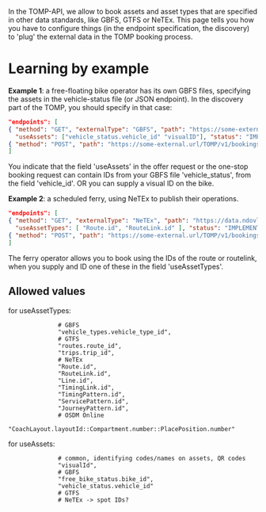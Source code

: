 In the TOMP-API, we allow to book assets and asset types that are specified in other data standards, like GBFS, GTFS or NeTEx. This page tells you how you have to configure things (in the endpoint specification, the discovery) to 'plug' the external data in the TOMP booking process.

# Learning by example
**Example 1**: a free-floating bike operator has its own GBFS files, specifying the assets in the vehicle-status file (or JSON endpoint). In the discovery part of the TOMP, you should specify in that case:

```json
"endpoints": [
{ "method": "GET", "externalType": "GBFS", "path": "https://some-external.url/GBFS/vehicle_status.json",
  "useAssets": ["vehicle_status.vehicle_id" "visualID"], "status": "IMPLEMENTED" },
{ "method": "POST", "path": "https://some-external.url/TOMP/v1/bookings", "status": "IMPLEMENTED" }
]
```
You indicate that the field 'useAssets' in the offer request or the one-stop booking request can contain IDs from your GBFS file 'vehicle_status', from the field 'vehicle_id'. OR you can supply a visual ID on the bike. 

**Example 2**: a scheduled ferry, using NeTEx to publish their operations.

```json
"endpoints": [
{ "method": "GET", "externalType": "NeTEx", "path": "https://data.ndovloket.nl/netex/wsf/NeTEx_WSF_WSF_20231206_20231206.xml.gz",
  "useAssetTypes": [ "Route.id", "RouteLink.id" ], "status": "IMPLEMENTED" },
{ "method": "POST", "path": "https://some-external.url/TOMP/v1/bookings", "status": "IMPLEMENTED" }
]
```
The ferry operator allows you to book using the IDs of the route or routelink, when you supply and ID one of these in the field 'useAssetTypes'.

## Allowed values  
for useAssetTypes:
```
              # GBFS
              "vehicle_types.vehicle_type_id",
              # GTFS
              "routes.route_id",
              "trips.trip_id",
              # NeTEx
              "Route.id",
              "RouteLink.id",
              "Line.id",
              "TimingLink.id",
              "TimingPattern.id",
              "ServicePattern.id",
              "JourneyPattern.id",
              # OSDM Online
              "CoachLayout.layoutId::Compartment.number::PlacePosition.number"  
```

for useAssets:
```
              # common, identifying codes/names on assets, QR codes
              "visualId",
              # GBFS
              "free_bike_status.bike_id",
              "vehicle_status.vehicle_id"
              # GTFS
              # NeTEx -> spot IDs?
```